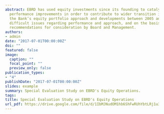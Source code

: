 ```yaml
---
abstract: EBRD has used equity investments since its founding to catalyse co-investment and firm-level 
  performance improvements in order to contribute to wider transition impact. This evaluation focusses on 
  the Bank’s equity portfolio approach and developments between 2005 and 2016. It identifies significant and 
  difficult issues regarding performance and approach, and on the basis of these findings makes several 
  recommendations for consideration by Board and Management.
authors:
- admin
date: "2017-07-01T00:00:00Z"
doi: ""
featured: false
image:
  caption: ""
  focal_point: ""
  preview_only: false
publication_types:
- "4"
publishDate: "2017-07-01T00:00:00Z"
slides: example
summary: Special Evaluation Study on EBRD's Equity Operations.
tags:
title: Special Evaluation Study on EBRD's Equity Operations
url_pdf: https://drive.google.com/file/d/1IbMJNudOM1hb6ShFwRUhYbtLRj1u3xNm
---
```



